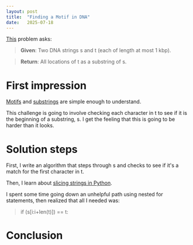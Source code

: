 ```yaml
---
layout: post
title:  "Finding a Motif in DNA"
date:   2025-07-18
---
```


[This](https://rosalind.info/problems/subs/) problem asks:

> **Given**: Two DNA strings s and t (each of length at most 1 kbp).

> **Return**: All locations of t as a substring of s.

# First impression
[Motifs](https://rosalind.info/glossary/motif/) and [substrings](https://rosalind.info/glossary/substring/) are simple enough to understand.

This challenge is going to involve checking each character in t to see if it is the beginning of a substring, s. I get the 
feeling that this is going to be harder than it looks.

# Solution steps
First, I write an algorithm that steps through s and checks to see if it's a match for the first character in t.

Then, I learn about [slicing strings in Python](https://www.w3schools.com/python/python_strings_slicing.asp).

I spent some time going down an unhelpful path using nested for statements, then realized that all I needed was:
> if (s[i:i+len(t)]) == t:

# Conclusion
